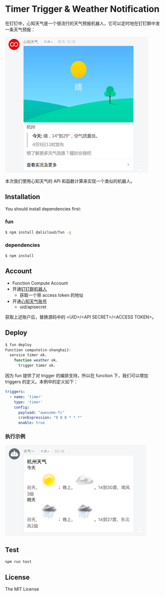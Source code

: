 # Timer Trigger & Weather Notification

在钉钉中，心知天气是一个很流行的天气预报机器人，它可以定时地在钉钉群中发一条天气预报：

![](./figures/dingbot.png)

本次我们使用心知天气的 API 和函数计算来实现一个类似的机器人。

## Installation

You should install dependencies first:

### fun

```sh
$ npm install @alicloud/fun -g
```

### dependencies

```sh
$ npm install
```

## Account

- Function Compute Account
- 开通[钉钉群机器人](https://open-doc.dingtalk.com/docs/doc.htm?treeId=257&articleId=105735&docType=1)
  - 获取一个带 access token 的地址
- 开通[心知天气账号](https://www.seniverse.com/doc)
  - uid/apisecret

获取上述账户后，替换源码中的 \<UID\>/\<API SECRET\>/\<ACCESS TOKEN\>。

## Deploy

```sh
$ fun deploy
Function compute(cn-shanghai):
  service timer ok.
    function weather ok.
      trigger timer ok.
```

因为 fun 提供了对 trigger 的编排支持，所以在 function 下，我们可以增加 triggers 的定义。本例中的定义如下：

```yaml
triggers:
  - name: 'timer'
    type: 'timer'
    config:
      payload: "awesome-fc"
      cronExpression: "0 0 8 * * *"
      enable: true
```

### 执行示例

![](./figures/demo.png)

## Test

```sh
npm run test
```

## License

The MIT License
